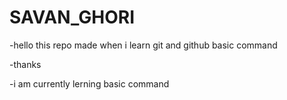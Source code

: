 # SAVAN_GHORI
-hello this repo made when i learn git and github basic command

-thanks

-i am currently lerning basic command
